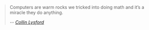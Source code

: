 > Computers are warm rocks we tricked into doing math and it’s a miracle they do anything.
>
> -- [<cite>Collin Lysford</cite>](https://desystemize.substack.com/p/desystemize-7)

<!--
**JayAndCatchFire/JayAndCatchFire** is a ✨ _special_ ✨ repository because its `README.md` (this file) appears on your GitHub profile.

Here are some ideas to get you started:

- 🔭 I’m currently working on ...
- 🌱 I’m currently learning ...
- 👯 I’m looking to collaborate on ...
- 🤔 I’m looking for help with ...
- 💬 Ask me about ...
- 📫 How to reach me: ...
- 😄 Pronouns: ...
- ⚡ Fun fact: ...
-->
